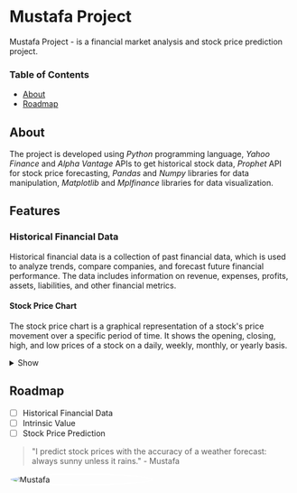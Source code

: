 # Mustafa Project

Mustafa Project - is a financial market analysis and stock price prediction project.

### Table of Contents

- [About](#about)
- [Roadmap](#roadmap)

## About

The project is developed using _Python_ programming language, _Yahoo Finance_ and _Alpha Vantage_ APIs to get historical stock data, _Prophet_ API for stock price forecasting, _Pandas_ and _Numpy_ libraries for data manipulation, _Matplotlib_ and _Mplfinance_ libraries for data visualization.


## Features

### Historical Financial Data

Historical financial data is a collection of past financial data, which is used to analyze trends, compare companies, and forecast future financial performance. The data includes information on revenue, expenses, profits, assets, liabilities, and other financial metrics.

#### Stock Price Chart

The stock price chart is a graphical representation of a stock's price movement over a specific period of time. It shows the opening, closing, high, and low prices of a stock on a daily, weekly, monthly, or yearly basis.

<details>
  <summary>Show</summary>
  <img src="resources/historical_financial_data.jpeg" alt="Plot AAPL Historical Financial Data" style="float: left; margin-right: 10px; border: 2px solid white;" width="500"/>
</details>

## Roadmap

- [ ] Historical Financial Data
- [ ] Intrinsic Value
- [ ] Stock Price Prediction

> "I predict stock prices with the accuracy of a weather forecast: always sunny unless it rains." - Mustafa

<img src="resources/mustafa.jpeg" alt="Mustafa" style="float: left; margin-right: 10px; border: 2px solid white; border-radius:50%" width="250"/>

